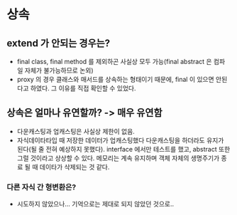 # 상속
## extend 가 안되는 경우는?
- final class, final method 를 제외하곤 사실상 모두 가능(final abstract 은 컴파일 자체가 불가능하므로 논외)
- proxy 의 경우 클래스와 매서드를 상속하는 형태이기 때문에, final 이 있으면 안된다고 하였다. 그 이유를 직접 확인할 수 있었다.  

## 상속은 얼마나 유연할까?  -> 매우 유연함
- 다운캐스팅과 업캐스팅은 사실상 제한이 없음.  
- 자식데이타타입 때 저장한 데이터가 업캐스팅했다 다운캐스팅을 하더라도 유지가 된다(될 줄 전혀 예상하지 못했다). interface 에서만 테스트를 했고, abstract 또한 그럴 것이라고 상상할 수 있다. 메모리는 계속 유지하며 객체 자체의 생명주기가 종료 될 때 데이타가 삭제되는 것 같다.

### 다른 자식 간 형변환은?
- 시도하지 않았으나... 기억으로는 제대로 되지 않았던 것으로..